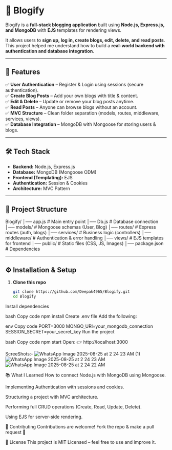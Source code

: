 # 📖 Blogify  

Blogify is a **full-stack blogging application** built using **Node.js, Express.js, and MongoDB** with **EJS** templates for rendering views.  

It allows users to **sign up, log in, create blogs, edit, delete, and read posts**.  
This project helped me understand how to build a **real-world backend with authentication and database integration**.  

---

## 🚀 Features  

✅ **User Authentication** – Register & Login using sessions (secure authentication).  
✅ **Create Blog Posts** – Add your own blogs with title & content.  
✅ **Edit & Delete** – Update or remove your blog posts anytime.  
✅ **Read Posts** – Anyone can browse blogs without an account.  
✅ **MVC Structure** – Clean folder separation (models, routes, middleware, services, views).  
✅ **Database Integration** – MongoDB with Mongoose for storing users & blogs.  

---

## 🛠 Tech Stack  

- **Backend:** Node.js, Express.js  
- **Database:** MongoDB (Mongoose ODM)  
- **Frontend (Templating):** EJS  
- **Authentication:** Session & Cookies  
- **Architecture:** MVC Pattern  

---

## 📂 Project Structure  

Blogify/
│── app.js # Main entry point
│── Db.js # Database connection
│── models/ # Mongoose schemas (User, Blog)
│── routes/ # Express routes (auth, blogs)
│── services/ # Business logic (controllers)
│── middleware/ # Authentication & error handling
│── views/ # EJS templates for frontend
│── public/ # Static files (CSS, JS, Images)
│── package.json # Dependencies


---

## ⚙️ Installation & Setup  

1. **Clone this repo**  
   ```bash
   git clone https://github.com/Deepak4965/Blogify.git
   cd Blogify
Install dependencies

bash
Copy code
npm install
Create .env file
Add the following:

env
Copy code
PORT=3000
MONGO_URI=your_mongodb_connection
SESSION_SECRET=your_secret_key
Run the project

bash
Copy code
npm start
Open: 👉 http://localhost:3000

ScreeShots:-
![WhatsApp Image 2025-08-25 at 2 24 23 AM (1)](https://github.com/user-attachments/assets/163ea619-a2db-4099-aaef-4b33be51c038)
![WhatsApp Image 2025-08-25 at 2 24 23 AM](https://github.com/user-attachments/assets/ea55b42e-3b5f-496e-a9a4-42dd15524907)
![WhatsApp Image 2025-08-25 at 2 24 22 AM](https://github.com/user-attachments/assets/c4db0c8f-e161-40d4-b12e-9166cabed0b3)


📚 What I Learned
How to connect Node.js with MongoDB using Mongoose.

Implementing Authentication with sessions and cookies.

Structuring a project with MVC architecture.

Performing full CRUD operations (Create, Read, Update, Delete).

Using EJS for server-side rendering.



🤝 Contributing
Contributions are welcome! Fork the repo & make a pull request 🚀

📜 License
This project is MIT Licensed – feel free to use and improve it.
